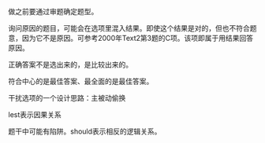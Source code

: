 做之前要通过审题确定题型。

询问原因的题目，可能会在选项里混入结果。即使这个结果是对的，但也不符合题意，因为它不是原因。可参考2000年Text2第3题的C项。该项即属于用结果回答原因。

正确答案不是选出来的，是比较出来的。

符合中心的是最佳答案、最全面的是最佳答案。

干扰选项的一个设计思路：主被动偷换

lest表示因果关系

题干中可能有陷阱。should表示相反的逻辑关系。
